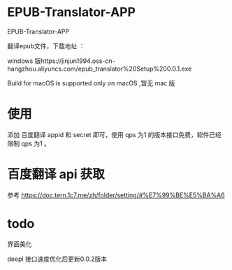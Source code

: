 # EPUB-Translator-APP
EPUB-Translator-APP

翻译epub文件，下载地址 ：

windows 版https://jinjun1994.oss-cn-hangzhou.aliyuncs.com/epub_translator%20Setup%200.0.1.exe

Build for macOS is supported only on macOS ,暂无 mac 版

# 使用
添加 百度翻译 appid 和 secret 即可，使用 qps 为1 的版本接口免费，软件已经限制 qps 为1 。

# 百度翻译 api 获取 
参考 https://doc.tern.1c7.me/zh/folder/setting/#%E7%99%BE%E5%BA%A6

# todo
界面美化

deepl 接口速度优化后更新0.0.2版本


